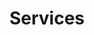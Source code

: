 ---
templateKey: 'service-page'
path: /services
title: Services
image: /img/foreman-with-arms-crossed.jpg
heading: Heading
description: >
  Description
main:
  heading: Great coffee with no compromises
  description: >
    We hold our coffee to the highest standards from the shrub to the cup.
    That’s why we’re meticulous and transparent about each step of the coffee’s
    journey. We personally visit each farm to make sure the conditions are
    optimal for the plants, farmers and the local environment.
---